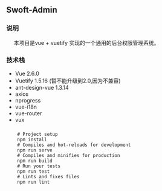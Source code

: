 ## Swoft-Admin

### 说明
&nbsp;&nbsp;&nbsp;&nbsp; 本项目是vue + vuetify 实现的一个通用的后台权限管理系统。


### 技术栈

- Vue 2.6.0
- Vuetify 1.5.16 (暂不能升级到2.0,因为不兼容)
- ant-design-vue 1.3.14
- axios
- nprogress
- vue-i18n
- vue-router
- vux

### 

```shell
    # Project setup
    npm install
    # Compiles and hot-reloads for development
    npm run serve
    # Compiles and minifies for production
    npm run build
    # Run your tests
    npm run test
    # Lints and fixes files
    npm run lint
``` 
